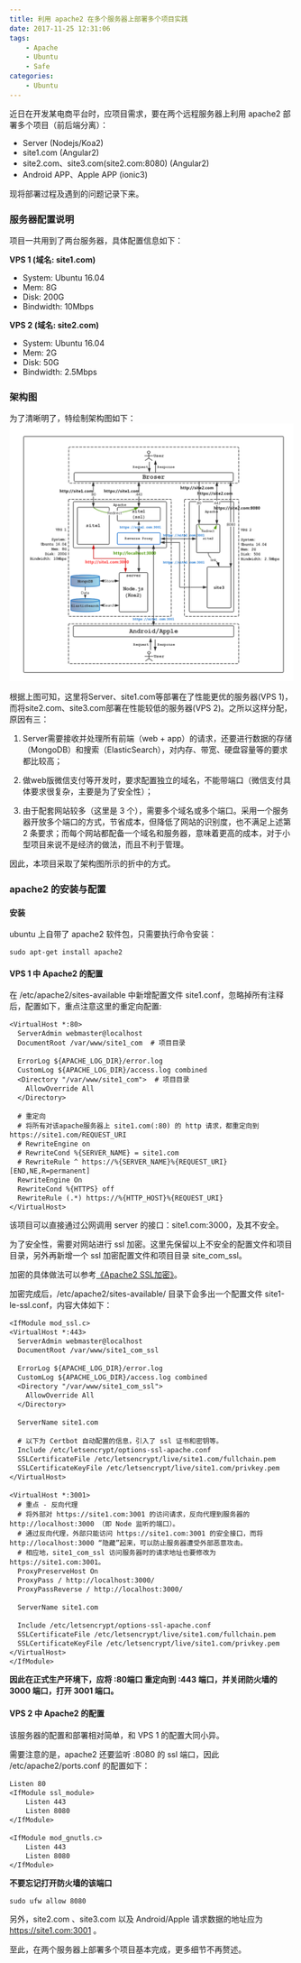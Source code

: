 ```yaml
---
title: 利用 apache2 在多个服务器上部署多个项目实践
date: 2017-11-25 12:31:06
tags:
    - Apache
    - Ubuntu
    - Safe
categories:
    - Ubuntu
---
```


近日在开发某电商平台时，应项目需求，要在两个远程服务器上利用 apache2 部署多个项目（前后端分离）：

+ Server (Nodejs/Koa2)
+ site1.com (Angular2)
+ site2.com、site3.com(site2.com:8080) (Angular2)
+ Android APP、Apple APP (ionic3)

现将部署过程及遇到的问题记录下来。

### 服务器配置说明
项目一共用到了两台服务器，具体配置信息如下：

**VPS 1 (域名: site1.com)**
+ System: Ubuntu 16.04
+ Mem: 8G
+ Disk: 200G
+ Bindwidth: 10Mbps

**VPS 2 (域名: site2.com)**
+ System: Ubuntu 16.04
+ Mem: 2G
+ Disk: 50G
+ Bindwidth: 2.5Mbps

### 架构图

为了清晰明了，特绘制架构图如下：
![Alt text](/uploads/apache2_multi_sites.png)

根据上图可知，这里将Server、site1.com等部署在了性能更优的服务器(VPS 1)，而将site2.com、site3.com部署在性能较低的服务器(VPS 2)。之所以这样分配，原因有三：

1. Server需要接收并处理所有前端（web + app）的请求，还要进行数据的存储（MongoDB）和搜索（ElasticSearch），对内存、带宽、硬盘容量等的要求都比较高；

2. 做web版微信支付等开发时，要求配置独立的域名，不能带端口（微信支付具体要求很复杂，主要是为了安全性）；

3. 由于配套网站较多（这里是 3 个），需要多个域名或多个端口。采用一个服务器开放多个端口的方式，节省成本，但降低了网站的识别度，也不满足上述第 2 条要求；而每个网站都配备一个域名和服务器，意味着更高的成本，对于小型项目来说不是经济的做法，而且不利于管理。

因此，本项目采取了架构图所示的折中的方式。

### apache2 的安装与配置

#### 安装
ubuntu 上自带了 apache2 软件包，只需要执行命令安装：
```
sudo apt-get install apache2
```

#### VPS 1 中 Apache2 的配置

在 /etc/apache2/sites-available 中新增配置文件 site1.conf，忽略掉所有注释后，配置如下，重点注意这里的重定向配置:

```
<VirtualHost *:80>
  ServerAdmin webmaster@localhost
  DocumentRoot /var/www/site1_com  # 项目目录

  ErrorLog ${APACHE_LOG_DIR}/error.log
  CustomLog ${APACHE_LOG_DIR}/access.log combined
  <Directory "/var/www/site1_com">  # 项目目录
    AllowOverride All
  </Directory>

  # 重定向
  # 将所有对该apache服务器上 site1.com(:80) 的 http 请求，都重定向到 https://site1.com/REQUEST_URI
  # RewriteEngine on
  # RewriteCond %{SERVER_NAME} = site1.com
  # RewriteRule ^ https://%{SERVER_NAME}%{REQUEST_URI} [END,NE,R=permanent]
  RewriteEngine On
  RewriteCond %{HTTPS} off
  RewriteRule (.*) https://%{HTTP_HOST}%{REQUEST_URI}
</VirtualHost>
```

该项目可以直接通过公网调用 server 的接口：site1.com:3000，及其不安全。

为了安全性，需要对网站进行 ssl 加密。这里先保留以上不安全的配置文件和项目目录，另外再新增一个 ssl 加密配置文件和项目目录 site_com_ssl。

加密的具体做法可以参考[《Apache2 SSL加密》](https://jochen-m.github.io/2017/11/24/Apache2-SSL%E5%8A%A0%E5%AF%86/)。

加密完成后，/etc/apache2/sites-available/ 目录下会多出一个配置文件 site1-le-ssl.conf，内容大体如下：
```
<IfModule mod_ssl.c>
<VirtualHost *:443>
  ServerAdmin webmaster@localhost
  DocumentRoot /var/www/site1_com_ssl

  ErrorLog ${APACHE_LOG_DIR}/error.log
  CustomLog ${APACHE_LOG_DIR}/access.log combined
  <Directory "/var/www/site1_com_ssl">
    AllowOverride All
  </Directory>

  ServerName site1.com

  # 以下为 Certbot 自动配置的信息，引入了 ssl 证书和密钥等。
  Include /etc/letsencrypt/options-ssl-apache.conf
  SSLCertificateFile /etc/letsencrypt/live/site1.com/fullchain.pem
  SSLCertificateKeyFile /etc/letsencrypt/live/site1.com/privkey.pem
</VirtualHost>

<VirtualHost *:3001>
  # 重点 - 反向代理
  # 将外部对 https://site1.com:3001 的访问请求，反向代理到服务器的 http://localhost:3000 （即 Node 监听的端口）。
  # 通过反向代理，外部只能访问 https://site1.com:3001 的安全接口，而将 http://localhost:3000 “隐藏”起来，可以防止服务器遭受外部恶意攻击。
  # 相应地，site1_com_ssl 访问服务器时的请求地址也要修改为 https://site1.com:3001。
  ProxyPreserveHost On
  ProxyPass / http://localhost:3000/
  ProxyPassReverse / http://localhost:3000/

  ServerName site1.com

  Include /etc/letsencrypt/options-ssl-apache.conf
  SSLCertificateFile /etc/letsencrypt/live/site1.com/fullchain.pem
  SSLCertificateKeyFile /etc/letsencrypt/live/site1.com/privkey.pem
</VirtualHost>
</IfModule>
```

**因此在正式生产环境下，应将 :80端口 重定向到 :443 端口，并关闭防火墙的 3000 端口，打开 3001 端口。**

#### VPS 2 中 Apache2 的配置

该服务器的配置和部署相对简单，和 VPS 1 的配置大同小异。

需要注意的是，apache2 还要监听 :8080 的 ssl 端口，因此 /etc/apache2/ports.conf 的配置如下：

```
Listen 80
<IfModule ssl_module>
	Listen 443
	Listen 8080
</IfModule>

<IfModule mod_gnutls.c>
	Listen 443
	Listen 8080
</IfModule>
```

**不要忘记打开防火墙的该端口**
```
sudo ufw allow 8080
```

另外，site2.com 、site3.com 以及 Android/Apple 请求数据的地址应为 https://site1.com:3001 。

至此，在两个服务器上部署多个项目基本完成，更多细节不再赘述。
